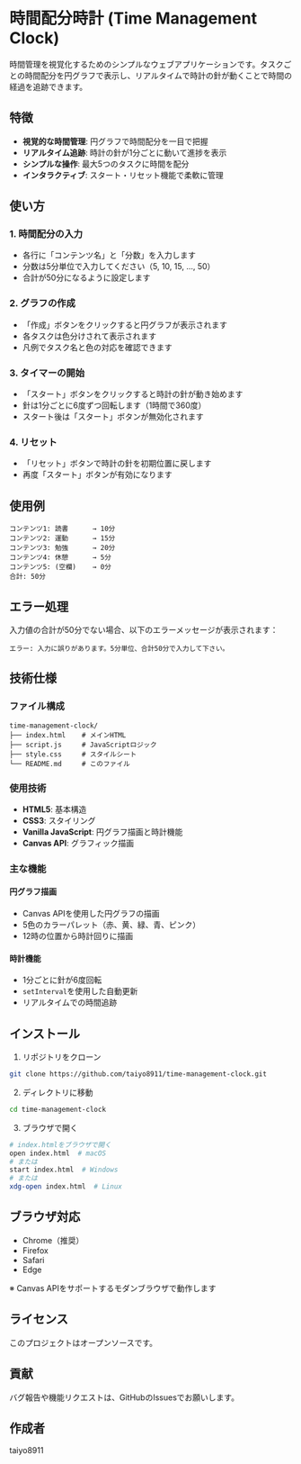 # 時間配分時計 (Time Management Clock)

時間管理を視覚化するためのシンプルなウェブアプリケーションです。タスクごとの時間配分を円グラフで表示し、リアルタイムで時計の針が動くことで時間の経過を追跡できます。

## 特徴

- **視覚的な時間管理**: 円グラフで時間配分を一目で把握
- **リアルタイム追跡**: 時計の針が1分ごとに動いて進捗を表示
- **シンプルな操作**: 最大5つのタスクに時間を配分
- **インタラクティブ**: スタート・リセット機能で柔軟に管理

## 使い方

### 1. 時間配分の入力

- 各行に「コンテンツ名」と「分数」を入力します
- 分数は5分単位で入力してください（5, 10, 15, ..., 50）
- 合計が50分になるように設定します

### 2. グラフの作成

- 「作成」ボタンをクリックすると円グラフが表示されます
- 各タスクは色分けされて表示されます
- 凡例でタスク名と色の対応を確認できます

### 3. タイマーの開始

- 「スタート」ボタンをクリックすると時計の針が動き始めます
- 針は1分ごとに6度ずつ回転します（1時間で360度）
- スタート後は「スタート」ボタンが無効化されます

### 4. リセット

- 「リセット」ボタンで時計の針を初期位置に戻します
- 再度「スタート」ボタンが有効になります

## 使用例

```
コンテンツ1: 読書      → 10分
コンテンツ2: 運動      → 15分
コンテンツ3: 勉強      → 20分
コンテンツ4: 休憩      → 5分
コンテンツ5: (空欄)    → 0分
合計: 50分
```

## エラー処理

入力値の合計が50分でない場合、以下のエラーメッセージが表示されます：

```
エラー: 入力に誤りがあります。5分単位、合計50分で入力して下さい。
```

## 技術仕様

### ファイル構成

```
time-management-clock/
├── index.html    # メインHTML
├── script.js     # JavaScriptロジック
├── style.css     # スタイルシート
└── README.md     # このファイル
```

### 使用技術

- **HTML5**: 基本構造
- **CSS3**: スタイリング
- **Vanilla JavaScript**: 円グラフ描画と時計機能
- **Canvas API**: グラフィック描画

### 主な機能

#### 円グラフ描画
- Canvas APIを使用した円グラフの描画
- 5色のカラーパレット（赤、黄、緑、青、ピンク）
- 12時の位置から時計回りに描画

#### 時計機能
- 1分ごとに針が6度回転
- `setInterval`を使用した自動更新
- リアルタイムでの時間追跡

## インストール

1. リポジトリをクローン
```bash
git clone https://github.com/taiyo8911/time-management-clock.git
```

2. ディレクトリに移動
```bash
cd time-management-clock
```

3. ブラウザで開く
```bash
# index.htmlをブラウザで開く
open index.html  # macOS
# または
start index.html  # Windows
# または
xdg-open index.html  # Linux
```

## ブラウザ対応

- Chrome（推奨）
- Firefox
- Safari
- Edge

※ Canvas APIをサポートするモダンブラウザで動作します

## ライセンス

このプロジェクトはオープンソースです。

## 貢献

バグ報告や機能リクエストは、GitHubのIssuesでお願いします。

## 作成者

taiyo8911
